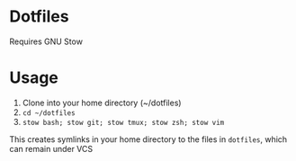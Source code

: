 Dotfiles
===========================

Requires GNU Stow

# Usage
1. Clone into your home directory (~/dotfiles)
2. `cd ~/dotfiles`
3. `stow bash; stow git; stow tmux; stow zsh; stow vim`

This creates symlinks in your home directory to the files in `dotfiles`,
which can remain under VCS
